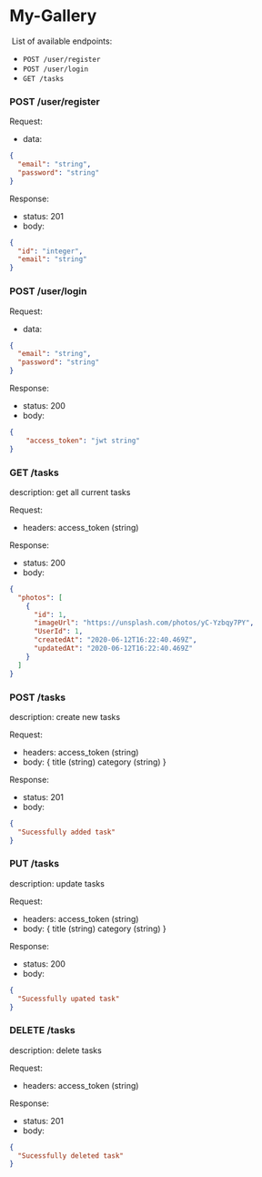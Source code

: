 # My-Gallery

​
List of available endpoints:
​
- `POST /user/register`
- `POST /user/login`
- `GET /tasks`

### POST /user/register

Request:

- data:

```json
{
  "email": "string",
  "password": "string"
}
```

Response:

- status: 201
- body:
  ​

```json
{
  "id": "integer",
  "email": "string"
}
```

### POST /user/login

Request:

- data:

```json
{
  "email": "string",
  "password": "string"
}
```

Response:

- status: 200
- body:
  ​

```json
{
    "access_token": "jwt string"
}
```

### GET /tasks

description: 
  get all current tasks 

Request:

- headers: access_token (string)

Response:

- status: 200
- body:

```json
{
  "photos": [
    {
      "id": 1,
      "imageUrl": "https://unsplash.com/photos/yC-Yzbqy7PY",
      "UserId": 1,
      "createdAt": "2020-06-12T16:22:40.469Z",
      "updatedAt": "2020-06-12T16:22:40.469Z"
    }
  ]
}
```

### POST /tasks

description: 
  create new tasks 

Request:

- headers: access_token (string)
- body: {
  title (string)
  category (string)
}

Response:

- status: 201
- body:

```json
{
  "Sucessfully added task"
}
```

### PUT /tasks

description: 
  update tasks 

Request:

- headers: access_token (string)
- body: {
  title (string)
  category (string)
}

Response:

- status: 200
- body:

```json
{
  "Sucessfully upated task"
}
```

### DELETE /tasks

description: 
  delete tasks 

Request:

- headers: access_token (string)

Response:

- status: 201
- body:

```json
{
  "Sucessfully deleted task"
}
```
